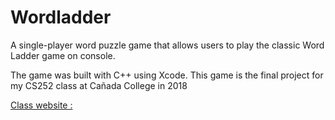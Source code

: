 # Wordladder
A single-player word puzzle game that allows users to play the classic Word Ladder game on console.

The game was built with C++ using Xcode. This game is the final project for my CS252 class at Cañada College in 2018

[Class website :](https://catalog.canadacollege.edu/current/courses/computer-science/cis-252.php)
